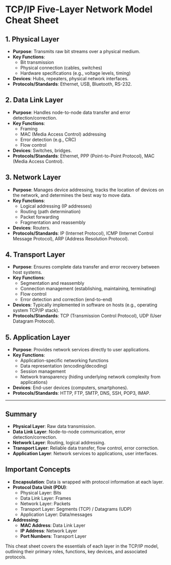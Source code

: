 # TCP/IP Five-Layer Network Model Cheat Sheet

## 1. Physical Layer

- **Purpose**: Transmits raw bit streams over a physical medium.
- **Key Functions**:
  - Bit transmission
  - Physical connection (cables, switches)
  - Hardware specifications (e.g., voltage levels, timing)
- **Devices**: Hubs, repeaters, physical network interfaces.
- **Protocols/Standards**: Ethernet, USB, Bluetooth, RS-232.

## 2. Data Link Layer

- **Purpose**: Handles node-to-node data transfer and error detection/correction.
- **Key Functions**:
  - Framing
  - MAC (Media Access Control) addressing
  - Error detection (e.g., CRC)
  - Flow control
- **Devices**: Switches, bridges.
- **Protocols/Standards**: Ethernet, PPP (Point-to-Point Protocol), MAC (Media Access Control).

## 3. Network Layer

- **Purpose**: Manages device addressing, tracks the location of devices on the network, and determines the best way to move data.
- **Key Functions**:
  - Logical addressing (IP addresses)
  - Routing (path determination)
  - Packet forwarding
  - Fragmentation and reassembly
- **Devices**: Routers.
- **Protocols/Standards**: IP (Internet Protocol), ICMP (Internet Control Message Protocol), ARP (Address Resolution Protocol).

## 4. Transport Layer

- **Purpose**: Ensures complete data transfer and error recovery between host systems.
- **Key Functions**:
  - Segmentation and reassembly
  - Connection management (establishing, maintaining, terminating)
  - Flow control
  - Error detection and correction (end-to-end)
- **Devices**: Typically implemented in software on hosts (e.g., operating system TCP/IP stack).
- **Protocols/Standards**: TCP (Transmission Control Protocol), UDP (User Datagram Protocol).

## 5. Application Layer

- **Purpose**: Provides network services directly to user applications.
- **Key Functions**:
  - Application-specific networking functions
  - Data representation (encoding/decoding)
  - Session management
  - Network transparency (hiding underlying network complexity from applications)
- **Devices**: End-user devices (computers, smartphones).
- **Protocols/Standards**: HTTP, FTP, SMTP, DNS, SSH, POP3, IMAP.

---

## Summary

- **Physical Layer**: Raw data transmission.
- **Data Link Layer**: Node-to-node communication, error detection/correction.
- **Network Layer**: Routing, logical addressing.
- **Transport Layer**: Reliable data transfer, flow control, error correction.
- **Application Layer**: Network services to applications, user interfaces.

## Important Concepts

- **Encapsulation**: Data is wrapped with protocol information at each layer.
- **Protocol Data Unit (PDU)**:
  - Physical Layer: Bits
  - Data Link Layer: Frames
  - Network Layer: Packets
  - Transport Layer: Segments (TCP) / Datagrams (UDP)
  - Application Layer: Data/messages
- **Addressing**:
  - **MAC Address**: Data Link Layer
  - **IP Address**: Network Layer
  - **Port Numbers**: Transport Layer

This cheat sheet covers the essentials of each layer in the TCP/IP model, outlining their primary roles, functions, key devices, and associated protocols.
